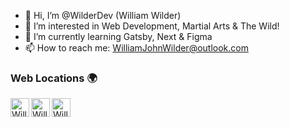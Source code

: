 - 👋 Hi, I’m @WilderDev (William Wilder)
- 👀 I’m interested in Web Development, Martial Arts & The Wild!
- 🌱 I’m currently learning Gatsby, Next & Figma
- 📫 How to reach me: WilliamJohnWilder@outlook.com


### Web Locations 🌍
[<img align="left" alt="William Wilder Website Link" width="30px" src="https://cdn.jsdelivr.net/npm/simple-icons@3.13.0/icons/github.svg" />](https://www.willwilder.com)
[<img align="left" alt="William Wilder LinkedIn Link" width="30px" src="https://cdn.jsdelivr.net/npm/simple-icons@v3/icons/linkedin.svg" />](https://www.linkedin.com/in/william-wilder-4ab634206/)
[<img align="left" alt="William Wilder Email Link" width="30px" src="https://cdn.jsdelivr.net/npm/simple-icons@3.13.0/icons/minutemailer.svg" />](mailto:WilliamJohnWilder@outlook.com)




